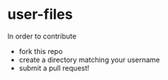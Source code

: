 # user-files

In order to contribute

* fork this repo
* create a directory matching your username
* submit a pull request!
